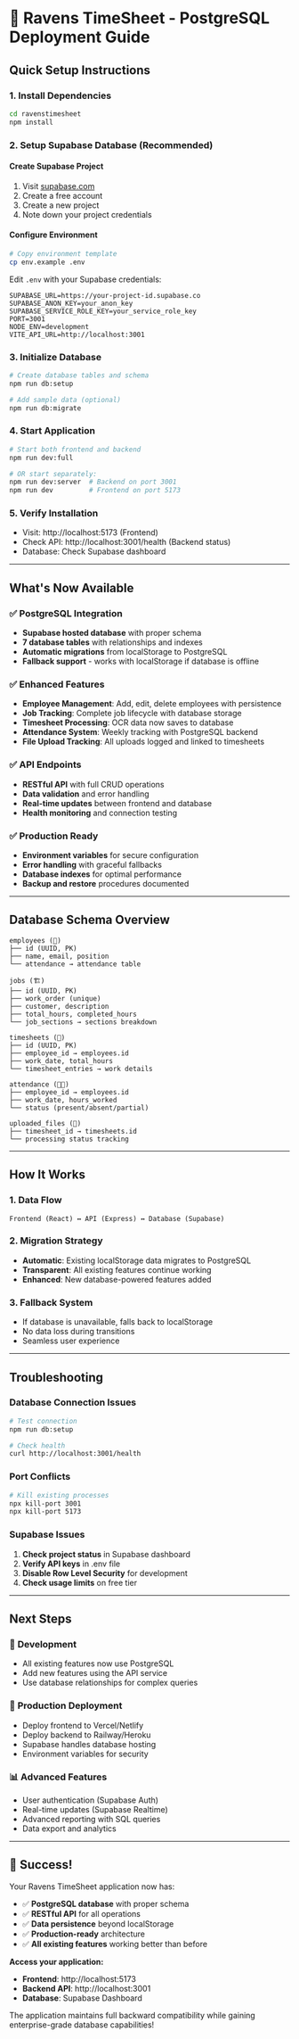# 🚀 Ravens TimeSheet - PostgreSQL Deployment Guide

## Quick Setup Instructions

### 1. Install Dependencies
```bash
cd ravenstimesheet
npm install
```

### 2. Setup Supabase Database (Recommended)

#### Create Supabase Project
1. Visit [supabase.com](https://supabase.com)
2. Create a free account
3. Create a new project
4. Note down your project credentials

#### Configure Environment
```bash
# Copy environment template
cp env.example .env
```

Edit `.env` with your Supabase credentials:
```env
SUPABASE_URL=https://your-project-id.supabase.co
SUPABASE_ANON_KEY=your_anon_key
SUPABASE_SERVICE_ROLE_KEY=your_service_role_key
PORT=3001
NODE_ENV=development
VITE_API_URL=http://localhost:3001
```

### 3. Initialize Database
```bash
# Create database tables and schema
npm run db:setup

# Add sample data (optional)
npm run db:migrate
```

### 4. Start Application
```bash
# Start both frontend and backend
npm run dev:full

# OR start separately:
npm run dev:server  # Backend on port 3001
npm run dev         # Frontend on port 5173
```

### 5. Verify Installation
- Visit: http://localhost:5173 (Frontend)
- Check API: http://localhost:3001/health (Backend status)
- Database: Check Supabase dashboard

---

## What's Now Available

### ✅ **PostgreSQL Integration**
- **Supabase hosted database** with proper schema
- **7 database tables** with relationships and indexes
- **Automatic migrations** from localStorage to PostgreSQL
- **Fallback support** - works with localStorage if database is offline

### ✅ **Enhanced Features**
- **Employee Management**: Add, edit, delete employees with persistence
- **Job Tracking**: Complete job lifecycle with database storage
- **Timesheet Processing**: OCR data now saves to database
- **Attendance System**: Weekly tracking with PostgreSQL backend
- **File Upload Tracking**: All uploads logged and linked to timesheets

### ✅ **API Endpoints**
- **RESTful API** with full CRUD operations
- **Data validation** and error handling
- **Real-time updates** between frontend and database
- **Health monitoring** and connection testing

### ✅ **Production Ready**
- **Environment variables** for secure configuration
- **Error handling** with graceful fallbacks
- **Database indexes** for optimal performance
- **Backup and restore** procedures documented

---

## Database Schema Overview

```
employees (👥)
├── id (UUID, PK)
├── name, email, position
└── attendance → attendance table

jobs (🏗️)
├── id (UUID, PK)
├── work_order (unique)
├── customer, description
├── total_hours, completed_hours
└── job_sections → sections breakdown

timesheets (📝)
├── id (UUID, PK)
├── employee_id → employees.id
├── work_date, total_hours
└── timesheet_entries → work details

attendance (👥📅)
├── employee_id → employees.id
├── work_date, hours_worked
└── status (present/absent/partial)

uploaded_files (📁)
├── timesheet_id → timesheets.id
└── processing status tracking
```

---

## How It Works

### 1. **Data Flow**
```
Frontend (React) ↔ API (Express) ↔ Database (Supabase)
```

### 2. **Migration Strategy**
- **Automatic**: Existing localStorage data migrates to PostgreSQL
- **Transparent**: All existing features continue working
- **Enhanced**: New database-powered features added

### 3. **Fallback System**
- If database is unavailable, falls back to localStorage
- No data loss during transitions
- Seamless user experience

---

## Troubleshooting

### Database Connection Issues
```bash
# Test connection
npm run db:setup

# Check health
curl http://localhost:3001/health
```

### Port Conflicts
```bash
# Kill existing processes
npx kill-port 3001
npx kill-port 5173
```

### Supabase Issues
1. **Check project status** in Supabase dashboard
2. **Verify API keys** in .env file
3. **Disable Row Level Security** for development
4. **Check usage limits** on free tier

---

## Next Steps

### 🔧 **Development**
- All existing features now use PostgreSQL
- Add new features using the API service
- Use database relationships for complex queries

### 🚀 **Production Deployment**
- Deploy frontend to Vercel/Netlify
- Deploy backend to Railway/Heroku
- Supabase handles database hosting
- Environment variables for security

### 📊 **Advanced Features**
- User authentication (Supabase Auth)
- Real-time updates (Supabase Realtime)
- Advanced reporting with SQL queries
- Data export and analytics

---

## 🎉 Success!

Your Ravens TimeSheet application now has:
- ✅ **PostgreSQL database** with proper schema
- ✅ **RESTful API** for all operations  
- ✅ **Data persistence** beyond localStorage
- ✅ **Production-ready** architecture
- ✅ **All existing features** working better than before

**Access your application:**
- **Frontend**: http://localhost:5173
- **Backend API**: http://localhost:3001
- **Database**: Supabase Dashboard

The application maintains full backward compatibility while gaining enterprise-grade database capabilities! 